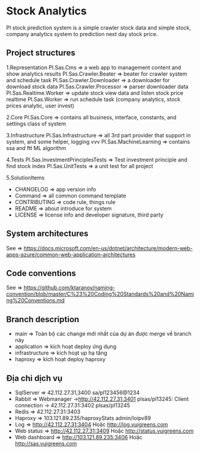 ﻿# Stock Analytics

Pl stock prediction system is a  simple crawler stock data and simple stock, company analytics system to prediction next day stock price.

## Project structures

 1.Representation
  Pl.Sas.Cms => a web app to management content and show analytics results
  Pl.Sas.Crawler.Beater => beater for crawler system and schedule task
  Pl.Sas.Crawler.Downloader => a downloader for download stock data
  Pl.Sas.Crawler.Processor => parser downloader data
  Pl.Sas.Realtime.Worker => update stock view data and listen stock price realtime
  Pl.Sas.Worker => run schedule task (company analytics, stock prices analytic, user invest)

 2.Core
  Pl.Sas.Core => contains all business, interface, constants, and settings class of system

 3.Infrastructure
  Pl.Sas.Infrastructure => all 3rd part provider that support in system, and some helper, logging vvv
  Pl.Sas.MachineLearning => contains ssa and ftt ML algorithm

 4.Tests
  Pl.Sas.InvestmentPrinciplesTests => Test investment principle and find stock index
  Pl.Sas.UnitTests => a unit test for all project

 5.SolutionItems

- CHANGELOG => app version info
- Command => all common command template
- CONTRIBUTING => code rule, things rule
- README => about introduce for system
- LICENSE => license info and developer signature, third party

## System architectures

 See => <https://docs.microsoft.com/en-us/dotnet/architecture/modern-web-apps-azure/common-web-application-architectures>

## Code conventions

 See => <https://github.com/ktaranov/naming-convention/blob/master/C%23%20Coding%20Standards%20and%20Naming%20Conventions.md>

## Branch description

- main => Toàn bộ các change mới nhất của dự án được merge về branch này
- application => kích hoạt deploy ứng dụng
- infrastructure => kích hoạt up hạ tầng
- haproxy => kích hoạt deploy haproxy

## Địa chỉ dịch vụ

- SqlServer => 42.112.27.31,3400  sa/pl123456@1234
- Rabbit => Webmanager -><http://42.112.27.31:3401>  plsas/pl13245: Client connection -> 42.112.27.31:3402  plsas/pl13245
- Redis => 42.112.27.31:3403
- Haproxy => 103.121.89.235/haproxyStats  admin/loipv89
- Log => <http://42.112.27.31:3404> Hoặc <http://log.vuigreens.com>
- Web status => <http://42.112.27.31:3409> Hoặc <http://status.vuigreens.com>
- Web dashboard => <http://103.121.89.235:3406> Hoặc <http://sas.vuigreens.com>
